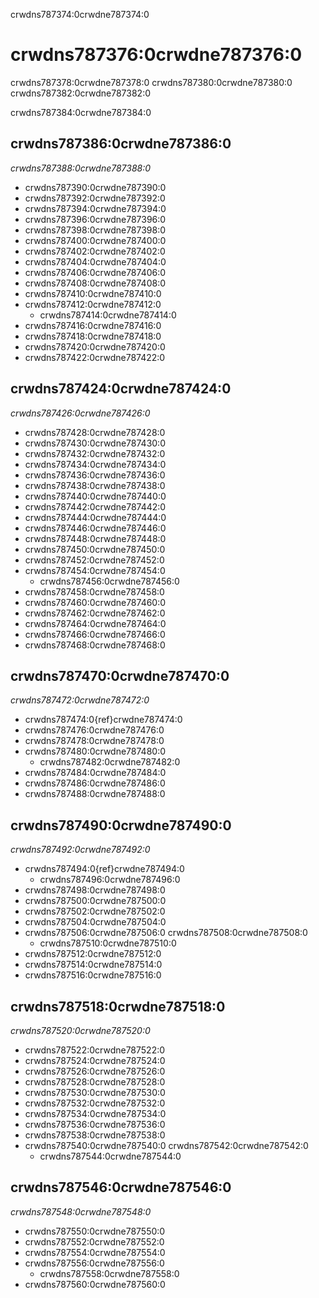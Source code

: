 crwdns787374:0crwdne787374:0
# crwdns787376:0crwdne787376:0

crwdns787378:0crwdne787378:0 crwdns787380:0crwdne787380:0 crwdns787382:0crwdne787382:0

crwdns787384:0crwdne787384:0

## crwdns787386:0crwdne787386:0
*crwdns787388:0crwdne787388:0*

- crwdns787390:0crwdne787390:0
- crwdns787392:0crwdne787392:0
- crwdns787394:0crwdne787394:0
- crwdns787396:0crwdne787396:0
- crwdns787398:0crwdne787398:0
- crwdns787400:0crwdne787400:0
- crwdns787402:0crwdne787402:0
- crwdns787404:0crwdne787404:0
- crwdns787406:0crwdne787406:0
- crwdns787408:0crwdne787408:0
- crwdns787410:0crwdne787410:0
- crwdns787412:0crwdne787412:0
  - crwdns787414:0crwdne787414:0
- crwdns787416:0crwdne787416:0
- crwdns787418:0crwdne787418:0
- crwdns787420:0crwdne787420:0
- crwdns787422:0crwdne787422:0

## crwdns787424:0crwdne787424:0

*crwdns787426:0crwdne787426:0*
- crwdns787428:0crwdne787428:0
- crwdns787430:0crwdne787430:0
- crwdns787432:0crwdne787432:0
- crwdns787434:0crwdne787434:0
- crwdns787436:0crwdne787436:0
- crwdns787438:0crwdne787438:0
- crwdns787440:0crwdne787440:0
- crwdns787442:0crwdne787442:0
- crwdns787444:0crwdne787444:0
- crwdns787446:0crwdne787446:0
- crwdns787448:0crwdne787448:0
- crwdns787450:0crwdne787450:0
- crwdns787452:0crwdne787452:0
- crwdns787454:0crwdne787454:0
  - crwdns787456:0crwdne787456:0
- crwdns787458:0crwdne787458:0
- crwdns787460:0crwdne787460:0
- crwdns787462:0crwdne787462:0
- crwdns787464:0crwdne787464:0
- crwdns787466:0crwdne787466:0
- crwdns787468:0crwdne787468:0

## crwdns787470:0crwdne787470:0

*crwdns787472:0crwdne787472:0*

- crwdns787474:0{ref}crwdne787474:0
- crwdns787476:0crwdne787476:0
- crwdns787478:0crwdne787478:0
- crwdns787480:0crwdne787480:0
  - crwdns787482:0crwdne787482:0
- crwdns787484:0crwdne787484:0
- crwdns787486:0crwdne787486:0
- crwdns787488:0crwdne787488:0

## crwdns787490:0crwdne787490:0

*crwdns787492:0crwdne787492:0*

- crwdns787494:0{ref}crwdne787494:0
  - crwdns787496:0crwdne787496:0
- crwdns787498:0crwdne787498:0
- crwdns787500:0crwdne787500:0
- crwdns787502:0crwdne787502:0
- crwdns787504:0crwdne787504:0
- crwdns787506:0crwdne787506:0 crwdns787508:0crwdne787508:0
  - crwdns787510:0crwdne787510:0
- crwdns787512:0crwdne787512:0
- crwdns787514:0crwdne787514:0
- crwdns787516:0crwdne787516:0

## crwdns787518:0crwdne787518:0

*crwdns787520:0crwdne787520:0*
- crwdns787522:0crwdne787522:0
- crwdns787524:0crwdne787524:0
- crwdns787526:0crwdne787526:0
- crwdns787528:0crwdne787528:0
- crwdns787530:0crwdne787530:0
- crwdns787532:0crwdne787532:0
- crwdns787534:0crwdne787534:0
- crwdns787536:0crwdne787536:0
- crwdns787538:0crwdne787538:0
- crwdns787540:0crwdne787540:0 crwdns787542:0crwdne787542:0
  - crwdns787544:0crwdne787544:0

## crwdns787546:0crwdne787546:0

*crwdns787548:0crwdne787548:0*

- crwdns787550:0crwdne787550:0
- crwdns787552:0crwdne787552:0
- crwdns787554:0crwdne787554:0
- crwdns787556:0crwdne787556:0
  - crwdns787558:0crwdne787558:0
- crwdns787560:0crwdne787560:0
